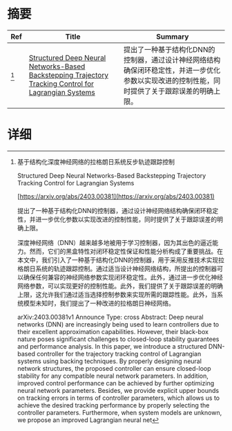 # 摘要

| Ref | Title | Summary |
| --- | --- | --- |
| [^1] | [Structured Deep Neural Networks-Based Backstepping Trajectory Tracking Control for Lagrangian Systems](https://arxiv.org/abs/2403.00381) | 提出了一种基于结构化DNN的控制器，通过设计神经网络结构确保闭环稳定性，并进一步优化参数以实现改进的控制性能，同时提供了关于跟踪误差的明确上限。 |

# 详细

[^1]: 基于结构化深度神经网络的拉格朗日系统反步轨迹跟踪控制

    Structured Deep Neural Networks-Based Backstepping Trajectory Tracking Control for Lagrangian Systems

    [https://arxiv.org/abs/2403.00381](https://arxiv.org/abs/2403.00381)

    提出了一种基于结构化DNN的控制器，通过设计神经网络结构确保闭环稳定性，并进一步优化参数以实现改进的控制性能，同时提供了关于跟踪误差的明确上限。

    

    深度神经网络（DNN）越来越多地被用于学习控制器，因为其出色的逼近能力。然而，它们的黑盒特性对闭环稳定性保证和性能分析构成了重要挑战。在本文中，我们引入了一种基于结构化DNN的控制器，用于采用反推技术实现拉格朗日系统的轨迹跟踪控制。通过适当设计神经网络结构，所提出的控制器可以确保任何兼容的神经网络参数实现闭环稳定性。此外，通过进一步优化神经网络参数，可以实现更好的控制性能。此外，我们提供了关于跟踪误差的明确上限，这允许我们通过适当选择控制参数来实现所需的跟踪性能。此外，当系统模型未知时，我们提出了一种改进的拉格朗日神经网络。

    arXiv:2403.00381v1 Announce Type: cross  Abstract: Deep neural networks (DNN) are increasingly being used to learn controllers due to their excellent approximation capabilities. However, their black-box nature poses significant challenges to closed-loop stability guarantees and performance analysis. In this paper, we introduce a structured DNN-based controller for the trajectory tracking control of Lagrangian systems using backing techniques. By properly designing neural network structures, the proposed controller can ensure closed-loop stability for any compatible neural network parameters. In addition, improved control performance can be achieved by further optimizing neural network parameters. Besides, we provide explicit upper bounds on tracking errors in terms of controller parameters, which allows us to achieve the desired tracking performance by properly selecting the controller parameters. Furthermore, when system models are unknown, we propose an improved Lagrangian neural net
    

